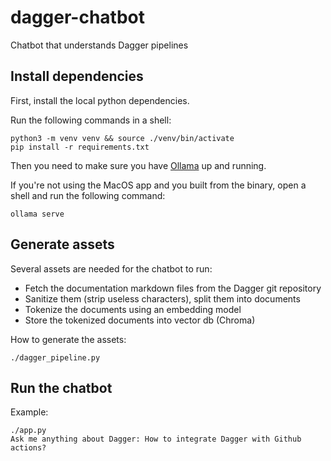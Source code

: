 # dagger-chatbot

Chatbot that understands Dagger pipelines

## Install dependencies

First, install the local python dependencies.

Run the following commands in a shell:

```shell
python3 -m venv venv && source ./venv/bin/activate
pip install -r requirements.txt
```

Then you need to make sure you have [Ollama](https://ollama.ai/) up and running.

If you're not using the MacOS app and you built from the binary, open a shell and run the following command:

```shell
ollama serve
```

## Generate assets

Several assets are needed for the chatbot to run:

- Fetch the documentation markdown files from the Dagger git repository
- Sanitize them (strip useless characters), split them into documents
- Tokenize the documents using an embedding model
- Store the tokenized documents into vector db (Chroma)

How to generate the assets:

```shell
./dagger_pipeline.py
```

## Run the chatbot

Example:

```shell
./app.py
Ask me anything about Dagger: How to integrate Dagger with Github actions?
```
